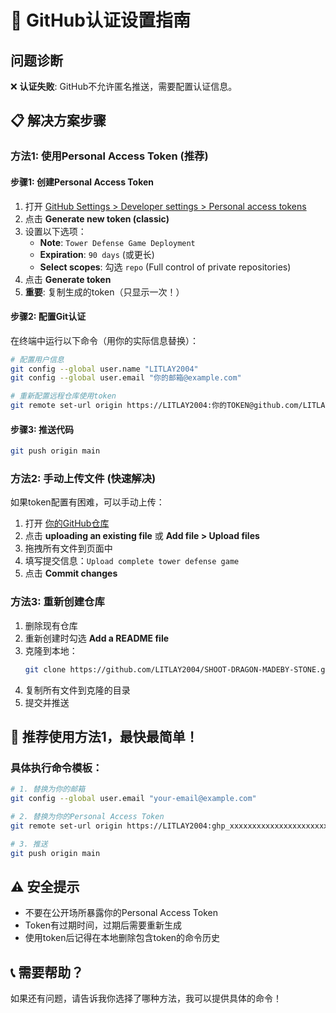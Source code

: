 # 🔐 GitHub认证设置指南

## 问题诊断
❌ **认证失败**: GitHub不允许匿名推送，需要配置认证信息。

## 📋 解决方案步骤

### 方法1: 使用Personal Access Token (推荐)

#### 步骤1: 创建Personal Access Token
1. 打开 [GitHub Settings > Developer settings > Personal access tokens](https://github.com/settings/tokens)
2. 点击 **Generate new token (classic)**
3. 设置以下选项：
   - **Note**: `Tower Defense Game Deployment`
   - **Expiration**: `90 days` (或更长)
   - **Select scopes**: 勾选 `repo` (Full control of private repositories)
4. 点击 **Generate token**
5. **重要**: 复制生成的token（只显示一次！）

#### 步骤2: 配置Git认证
在终端中运行以下命令（用你的实际信息替换）：

```bash
# 配置用户信息
git config --global user.name "LITLAY2004"
git config --global user.email "你的邮箱@example.com"

# 重新配置远程仓库使用token
git remote set-url origin https://LITLAY2004:你的TOKEN@github.com/LITLAY2004/SHOOT-DRAGON-MADEBY-STONE.git
```

#### 步骤3: 推送代码
```bash
git push origin main
```

### 方法2: 手动上传文件 (快速解决)

如果token配置有困难，可以手动上传：

1. 打开 [你的GitHub仓库](https://github.com/LITLAY2004/SHOOT-DRAGON-MADEBY-STONE)
2. 点击 **uploading an existing file** 或 **Add file > Upload files**
3. 拖拽所有文件到页面中
4. 填写提交信息：`Upload complete tower defense game`
5. 点击 **Commit changes**

### 方法3: 重新创建仓库

1. 删除现有仓库
2. 重新创建时勾选 **Add a README file**
3. 克隆到本地：
   ```bash
   git clone https://github.com/LITLAY2004/SHOOT-DRAGON-MADEBY-STONE.git
   ```
4. 复制所有文件到克隆的目录
5. 提交并推送

## 🚀 推荐使用方法1，最快最简单！

### 具体执行命令模板：
```bash
# 1. 替换为你的邮箱
git config --global user.email "your-email@example.com"

# 2. 替换为你的Personal Access Token
git remote set-url origin https://LITLAY2004:ghp_xxxxxxxxxxxxxxxxxxxxxxxxxxxxxxxxx@github.com/LITLAY2004/SHOOT-DRAGON-MADEBY-STONE.git

# 3. 推送
git push origin main
```

## ⚠️ 安全提示
- 不要在公开场所暴露你的Personal Access Token
- Token有过期时间，过期后需要重新生成
- 使用token后记得在本地删除包含token的命令历史

## 📞 需要帮助？
如果还有问题，请告诉我你选择了哪种方法，我可以提供具体的命令！
